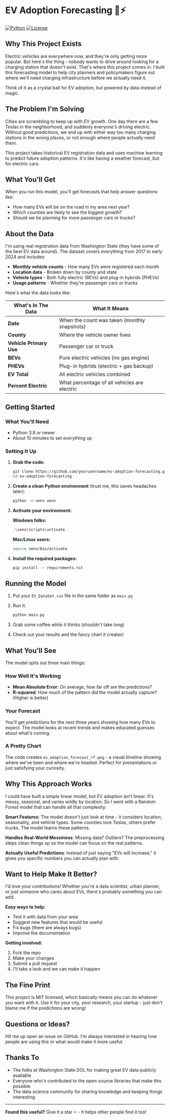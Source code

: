 # EV Adoption Forecasting 🚗⚡

[![Python](https://img.shields.io/badge/python-3.8+-blue.svg)](https://www.python.org/downloads/)
[![License](https://img.shields.io/badge/license-MIT-green.svg)](LICENSE)

## Why This Project Exists

Electric vehicles are everywhere now, and they're only getting more popular. But here's the thing - nobody wants to drive around looking for a charging station that doesn't exist. That's where this project comes in. I built this forecasting model to help city planners and policymakers figure out where we'll need charging infrastructure before we actually need it.

Think of it as a crystal ball for EV adoption, but powered by data instead of magic.

## The Problem I'm Solving

Cities are scrambling to keep up with EV growth. One day there are a few Teslas in the neighborhood, and suddenly everyone's driving electric. Without good predictions, we end up with either way too many charging stations in the wrong places, or not enough where people actually need them.

This project takes historical EV registration data and uses machine learning to predict future adoption patterns. It's like having a weather forecast, but for electric cars.

## What You'll Get

When you run this model, you'll get forecasts that help answer questions like:
- How many EVs will be on the road in my area next year?
- Which counties are likely to see the biggest growth?
- Should we be planning for more passenger cars or trucks?

## About the Data

I'm using real registration data from Washington State (they have some of the best EV data around). The dataset covers everything from 2017 to early 2024 and includes:

- **Monthly vehicle counts** - How many EVs were registered each month
- **Location data** - Broken down by county and state
- **Vehicle types** - Both fully electric (BEVs) and plug-in hybrids (PHEVs)
- **Usage patterns** - Whether they're passenger cars or trucks

Here's what the data looks like:

| What's In The Data | What It Means |
|-------------------|---------------|
| **Date** | When the count was taken (monthly snapshots) |
| **County** | Where the vehicle owner lives |
| **Vehicle Primary Use** | Passenger car or truck |
| **BEVs** | Pure electric vehicles (no gas engine) |
| **PHEVs** | Plug-in hybrids (electric + gas backup) |
| **EV Total** | All electric vehicles combined |
| **Percent Electric** | What percentage of all vehicles are electric |

## Getting Started

### What You'll Need
- Python 3.8 or newer
- About 10 minutes to set everything up

### Setting It Up

1. **Grab the code:**
   ```bash
   git clone https://github.com/yourusername/ev-adoption-forecasting.git
   cd ev-adoption-forecasting
   ```

2. **Create a clean Python environment** (trust me, this saves headaches later):
   ```bash
   python -m venv venv
   ```

3. **Activate your environment:**
   
   **Windows folks:**
   ```bash
   .\venv\Scripts\activate
   ```
   
   **Mac/Linux users:**
   ```bash
   source venv/bin/activate
   ```

4. **Install the required packages:**
   ```bash
   pip install -r requirements.txt
   ```

## Running the Model

1. Put your `EV_DataSet.csv` file in the same folder as `main.py`

2. Run it:
   ```bash
   python main.py
   ```

3. Grab some coffee while it thinks (shouldn't take long)

4. Check out your results and the fancy chart it creates!

## What You'll See

The model spits out three main things:

### How Well It's Working
- **Mean Absolute Error**: On average, how far off are the predictions?
- **R-squared**: How much of the pattern did the model actually capture? (Higher is better)

### Your Forecast
You'll get predictions for the next three years showing how many EVs to expect. The model looks at recent trends and makes educated guesses about what's coming.

### A Pretty Chart
The code creates `ev_adoption_forecast_rf.png` - a visual timeline showing where we've been and where we're headed. Perfect for presentations or just satisfying your curiosity.

## Why This Approach Works

I could have built a simple linear model, but EV adoption isn't linear. It's messy, seasonal, and varies wildly by location. So I went with a Random Forest model that can handle all that complexity:

**Smart Features**: The model doesn't just look at time - it considers location, seasonality, and vehicle types. Some counties love Teslas, others prefer trucks. The model learns these patterns.

**Handles Real-World Messiness**: Missing data? Outliers? The preprocessing steps clean things up so the model can focus on the real patterns.

**Actually Useful Predictions**: Instead of just saying "EVs will increase," it gives you specific numbers you can actually plan with.

## Want to Help Make It Better?

I'd love your contributions! Whether you're a data scientist, urban planner, or just someone who cares about EVs, there's probably something you can add.

**Easy ways to help:**
- Test it with data from your area
- Suggest new features that would be useful
- Fix bugs (there are always bugs)
- Improve the documentation

**Getting involved:**
1. Fork the repo
2. Make your changes
3. Submit a pull request
4. I'll take a look and we can make it happen

## The Fine Print

This project is MIT licensed, which basically means you can do whatever you want with it. Use it for your city, your research, your startup - just don't blame me if the predictions are wrong!

## Questions or Ideas?

Hit me up open an issue on GitHub. I'm always interested in hearing how people are using this or what would make it more useful.

## Thanks To

- The folks at Washington State DOL for making great EV data publicly available
- Everyone who's contributed to the open-source libraries that make this possible
- The data science community for sharing knowledge and keeping things interesting

---

**Found this useful?** Give it a star ⭐ - it helps other people find it too!
